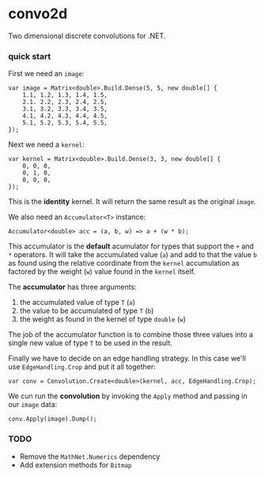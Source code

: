 # convo2d
Two dimensional discrete convolutions for .NET.

### quick start
First we need an `image`:
```
var image = Matrix<double>.Build.Dense(5, 5, new double[] {
    1.1, 1.2, 1.3, 1.4, 1.5,
    2.1. 2.2, 2.3, 2.4, 2.5,
    3.1, 3.2, 3.3, 3.4, 3.5,
    4.1, 4.2, 4.3, 4.4, 4.5,
    5.1, 5.2, 5.3, 5.4, 5.5,
});
```

Next we need a `kernel`:
```
var kernel = Matrix<double>.Build.Dense(3, 3, new double[] {
    0, 0, 0,
    0, 1, 0,
    0, 0, 0,
});
```

This is the **identity** kernel. It will return the same result as the original `image`.

We also need an `Accumulator<T>` instance:
```
Accumulator<double> acc = (a, b, w) => a + (w * b);
```
This accumulator is the **default** acumulator for types that support the `+` and `*` operators. It will take the accumulated value (`a`) and add to that the value `b` as found using the relative coordinate from the `kernel` accumulation as factored by the weight (`w`) value found in the `kernel` itself.

The **accumulator** has three arguments: 
1. the accumulated value of type `T` (`a`)
2. the value to be accumulated of type `T` (`b`) 
3. the weight as found in the kernel of type `double` (`w`)

The job of the accumulator function is to combine those three values into a single new value of type `T` to be used in the result.

Finally we have to decide on an edge handling strategy. In this case we'll use `EdgeHandling.Crop` and put it all together:

```
var conv = Convolution.Create<double>(kernel, acc, EdgeHandling.Crop);
```

We cun run the **convolution** by invoking the `Apply` method and passing in our `image` data:
```
conv.Apply(image).Dump();
```

### TODO
* Remove the `MathNet.Numerics` dependency
* Add extension methods for `Bitmap`